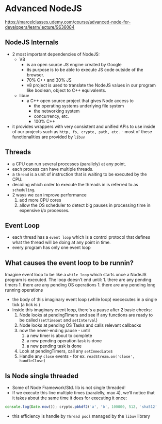 # Advanced NodeJS
https://marcelclasses.udemy.com/course/advanced-node-for-developers/learn/lecture/9636084

## NodeJS Internals
- 2 most important dependencies of NodeJS:
    - V8 
        - is an open source JS engine created by Google
        - its purpose is to be able to execute JS code outside of the browser.
        - 70% C++ and 30% JS
        - v8 project is used to translate the NodeJS values in our program like boolean, object to C++ equivalents.
    - libuv 
        - a C++ open source project that gives Node access to 
            - the operating systems underlying file system
            - the networking system
            - concurrency, etc.
            - 100% C++
- it provides wrappers with very consistent and unified APIs to use inside of our projects such as `http, fs, crypto, path, etc.` - most of these functionalities are provided by `libuv`


## Threads
- a CPU can run several processes (parallely) at any point.
- each process can have multiple threads.
- a `thread` is a unit of instruction that is waiting to be executed by the CPU. 
- deciding which order to execute the threads in is referred to as `scheduling`. 
- 2 ways we can improve performance 
    1. add more CPU cores
    1. allow the OS scheduler to detect big pauses in processing time in expensive i/o processes.

## Event Loop
- each thread has a `event loop` which is a control protocol that defines what the thread will be doing at any point in time.
- every program has only one event loop
## What causes the event loop to be runnin?
Imagine event loop to be like a `while loop` which starts once a NodeJS program is executed.  The loop doesn't end until:
    1. there are any pending timers
    1. there are any pending OS operations
    1. there are any pending long running operations
- the body of this imaginary event loop (while loop) exececutes in a single tick (a tick is )
- Inside this imaginary event loop, there's a pause after 2 basic checks:
    1. Node looks at pendingTimers and see if any functions are ready to be called (`setTimeout` and `setInterval`)
    1. Node looks at pending OS Tasks and calls relevant callbacks
    1. now the never-ending pause - until
        1. a new timer is about to complete
        1. a new pending operation task is done
        1. a new pending task is done
    1. Look at pendingTimers, call any `setImmediate`s
    1. Handle any `close` events - for ex. `readStream.on('close', handleClose)`

## Is Node single threaded
- Some of Node Framework/Std. lib is not single threaded!
- If we execute this line multiple times (paralelly, max 4), we'll notice that it takes about the same time it does for executing it once:
```js 
console.log(Date.now()); crypto.pbkdf2('a', 'b', 100000, 512, 'sha512', () => {console.log(Date.now())})
```
- this efficiency is handle by `Thread pool` managed by the `libuv` library

